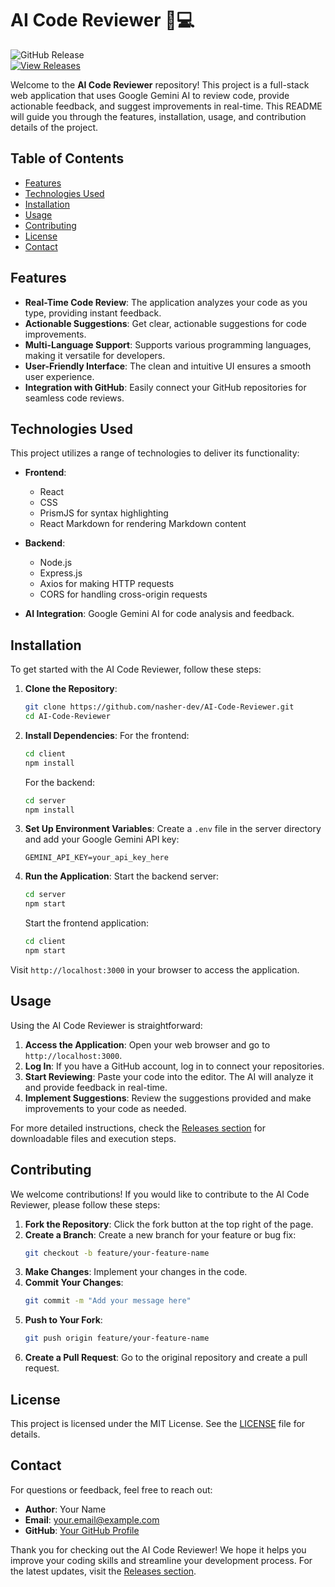 # AI Code Reviewer 🤖💻

![GitHub Release](https://img.shields.io/badge/Latest%20Release-v1.0.0-blue.svg)  
[![View Releases](https://img.shields.io/badge/View%20Releases%20on%20GitHub-brightgreen.svg)](https://github.com/nasher-dev/AI-Code-Reviewer/releases)

Welcome to the **AI Code Reviewer** repository! This project is a full-stack web application that uses Google Gemini AI to review code, provide actionable feedback, and suggest improvements in real-time. This README will guide you through the features, installation, usage, and contribution details of the project.

## Table of Contents

- [Features](#features)
- [Technologies Used](#technologies-used)
- [Installation](#installation)
- [Usage](#usage)
- [Contributing](#contributing)
- [License](#license)
- [Contact](#contact)

## Features

- **Real-Time Code Review**: The application analyzes your code as you type, providing instant feedback.
- **Actionable Suggestions**: Get clear, actionable suggestions for code improvements.
- **Multi-Language Support**: Supports various programming languages, making it versatile for developers.
- **User-Friendly Interface**: The clean and intuitive UI ensures a smooth user experience.
- **Integration with GitHub**: Easily connect your GitHub repositories for seamless code reviews.

## Technologies Used

This project utilizes a range of technologies to deliver its functionality:

- **Frontend**: 
  - React
  - CSS
  - PrismJS for syntax highlighting
  - React Markdown for rendering Markdown content

- **Backend**: 
  - Node.js
  - Express.js
  - Axios for making HTTP requests
  - CORS for handling cross-origin requests

- **AI Integration**: Google Gemini AI for code analysis and feedback.

## Installation

To get started with the AI Code Reviewer, follow these steps:

1. **Clone the Repository**:
   ```bash
   git clone https://github.com/nasher-dev/AI-Code-Reviewer.git
   cd AI-Code-Reviewer
   ```

2. **Install Dependencies**:
   For the frontend:
   ```bash
   cd client
   npm install
   ```

   For the backend:
   ```bash
   cd server
   npm install
   ```

3. **Set Up Environment Variables**:
   Create a `.env` file in the server directory and add your Google Gemini API key:
   ```
   GEMINI_API_KEY=your_api_key_here
   ```

4. **Run the Application**:
   Start the backend server:
   ```bash
   cd server
   npm start
   ```

   Start the frontend application:
   ```bash
   cd client
   npm start
   ```

Visit `http://localhost:3000` in your browser to access the application.

## Usage

Using the AI Code Reviewer is straightforward:

1. **Access the Application**: Open your web browser and go to `http://localhost:3000`.
2. **Log In**: If you have a GitHub account, log in to connect your repositories.
3. **Start Reviewing**: Paste your code into the editor. The AI will analyze it and provide feedback in real-time.
4. **Implement Suggestions**: Review the suggestions provided and make improvements to your code as needed.

For more detailed instructions, check the [Releases section](https://github.com/nasher-dev/AI-Code-Reviewer/releases) for downloadable files and execution steps.

## Contributing

We welcome contributions! If you would like to contribute to the AI Code Reviewer, please follow these steps:

1. **Fork the Repository**: Click the fork button at the top right of the page.
2. **Create a Branch**: Create a new branch for your feature or bug fix:
   ```bash
   git checkout -b feature/your-feature-name
   ```
3. **Make Changes**: Implement your changes in the code.
4. **Commit Your Changes**:
   ```bash
   git commit -m "Add your message here"
   ```
5. **Push to Your Fork**:
   ```bash
   git push origin feature/your-feature-name
   ```
6. **Create a Pull Request**: Go to the original repository and create a pull request.

## License

This project is licensed under the MIT License. See the [LICENSE](LICENSE) file for details.

## Contact

For questions or feedback, feel free to reach out:

- **Author**: Your Name
- **Email**: your.email@example.com
- **GitHub**: [Your GitHub Profile](https://github.com/your-profile)

Thank you for checking out the AI Code Reviewer! We hope it helps you improve your coding skills and streamline your development process. For the latest updates, visit the [Releases section](https://github.com/nasher-dev/AI-Code-Reviewer/releases).
